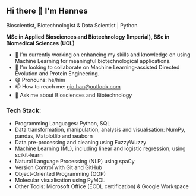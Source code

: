 ## Hi there 👋 I'm Hannes

Bioscientist, Biotechnologist & Data Scientist | Python

__MSc in Applied Biosciences and Biotechnology (Imperial), BSc in Biomedical Sciences (UCL)__

* 🔭 I’m currently working on enhancing my skills and knowledge on using Machine Learning for meaningful biotechnological applications.
* 👯 I’m looking to collaborate on Machine Learning-assisted Directed Evolution and Protein Engineering.
* 😄 Pronouns: he/him
* 📫 How to reach me: gio.han@outlook.com 
* 💬 Ask me about Biosciences and Biotechnology

### Tech Stack:
* Programming Languages: Python, SQL
* Data transformation, manipulation, analysis and visualisation: NumPy, pandas, Matplotlib and seaborn
* Data pre-processing and cleaning using FuzzyWuzzy
* Machine Learning (ML), including linear and logistic regression, using scikit-learn
* Natural Language Processing (NLP) using spaCy
* Version Control with Git and GitHub
* Object-Oriented Programming (OOP)
* Molecular visualisation using PyMOL
* Other Tools: Microsoft Office (ECDL certification) & Google Workspace
